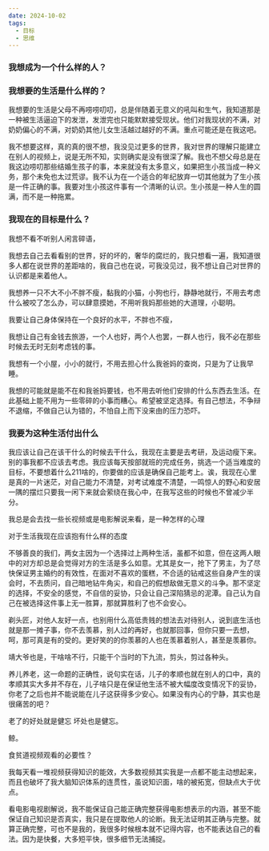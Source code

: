 ```yaml
---
date: 2024-10-02
tags:
  - 目标
  - 思维
---
```


### 我想成为一个什么样的人？ 

 

### 我想要的生活是什么样的？ 

我想要的生活是父母不再唠唠叨叨，总是伴随着无意义的吼叫和生气，我知道那是一种被生活逼迫下的发泄，发泄完也只能默默接受现状。他们对我现状的不满，对奶奶偏心的不满，对奶奶其他儿女生活越过越好的不满。重点可能还是在我这吧。 

我不想要这样，真的真的很不想，我没见过更多的世界，我对世界的理解只能建立在别人的视频上，说是无所不知，实则确实是没有很深了解。我也不想父母总是在我这边唠叨那些结婚生孩子的事，本来就没有太多意义，如果把生小孩当成一种义务，那个未免也太过荒谬。我不认为在一个适合的年纪放弃一切其他就为了生小孩是一件正确的事。我要对生小孩这件事有一个清晰的认识。生小孩是一种人生的圆满，而不是一种拖累。 

### 我现在的目标是什么？ 

我想不看不听别人闲言碎语， 

我想去自己去看看别的世界，好的坏的，奢华的腐烂的，我只想看一遍，我知道很多人都在说世界的差距啥的，我自己也在说，可我没见过，我不想让自己对世界的认识都是来着他人。 

我想养一只不大不小不胖不瘦，黏我的小猫，小狗也行，静静地就行，不用去考虑什么被咬了怎么办，可以肆意摸她，不用听我妈那些她的大道理，小聪明。 

我要让自己身体保持在一个良好的水平，不胖也不瘦， 

我想让自己有金钱去旅游，一个人也好，两个人也罢，一群人也行，我不必在那些时候去无时无刻考虑钱的事。 

我想有一个小屋，小小的就行，不用去担心什么我爸妈的查岗，只是为了让我早睡。 

我想的可能就是能不在和我爸妈要钱，也不用去听他们安排的什么东西去生活。在此基础上能不用为一些零碎的小事而糟心。希望被坚定选择。有自己想法，不争辩不退缩，不做自己认为错的，不怕自上而下没来由的压力恐吓。 

### 我要为这种生活付出什么 

我应该让自己在该干什么的时候去干什么，我现在主要是去考研，及运动瘦下来。别的事我都不应该去考虑。我应该每天按部就班的完成任务，挑选一个适当难度的目标，不要想着什么211啥的，你要做的应该是确保自己能考上。诶，我现在心里是真的一片迷茫，对自己能力不清楚，对考试难度不清楚，一鸣惊人的野心和安居一隅的摆烂只要我一闲下来就会萦绕在我心中，在我写这些的时候也不曾减少半分。 

我总是会去找一些长视频或是电影解说来看，是一种怎样的心理 

对于生活我现在应该抱有什么样的态度 

不够善良的我们，两女主因为一个选择过上两种生活，虽都不如意，但在这两人眼中的对方却总是会觉得对方的生活是多么如意。尤其是女一，抢下了男主，为了尽快保证男主婚约的有效性，在面对不喜欢的蛋糕，不合适的钻戒这些自身产生的误会时，不去质问，自己暗地钻牛角尖，和自己的假想敌做无意义的斗争。那不坚定的选择，不安全的感觉，不自信的妥协，只会让自己深陷猜忌的泥潭。自己认为自己在被选择这件事上无一胜算，那就算胜利了也不会安心。 

剃头匠，对他人友好一点，也别用什么高低贵贱的想法去对待别人，说到底生活也就是那一摊子事，你不去羡慕，别人过的再好，也就那回事，但你只要一去想，呵，那可真是有的受的。更好笑的的你羡慕的人也在羡慕着别人，甚至是羡慕你。 

靖大爷也是，干啥啥不行，只能干个当时的下九流，剪头，剪过各种头。 

养儿养老，这一命题的正确性，说句实在话，儿子的孝顺也就在别人的口中，真的孝顺其实大多并不存在，儿子啥只是在保证他生活不被大幅度改变情况下的妥协，你老了之后也并不能说能在儿子这获得多少安心。如果没有内心的宁静，其实也是很痛苦的吧？ 

老了的好处就是健忘 坏处也是健忘。 

鲸。 

食贫道视频观看的必要性？ 

我每天看一堆视频获得知识的能效，大多数视频其实我是一点都不能主动想起来，而且也破坏了我大脑知识体系的连贯性，虽说知识面，啥的被拓宽，但缺点大于优点。 

看电影电视剧解说，我不能保证自己能正确完整获得电影想表示的内涵，甚至不能保证自己知识是否真实，我只是在提取他人的论断。我无法证明其正确与完整。就算正确完整，可也不是我的，我很多时候根本就不记得内容，也不能表达自己的看法。因为是快餐，大多短平快，很多细节无法捕捉。 